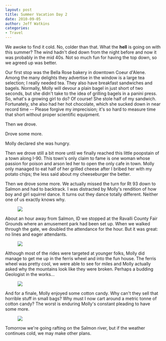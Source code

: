 ```yaml
---
layout: post
title: Summer Vacation Day 2
date: 2010-09-05
author: Jeff Watkins
categories:
- Travel
---
```


We awoke to find it cold. No, colder than that. What the **hell** is going on with this summer? The wind hadn't died down from the night before and now it was probably in the mid 40s. Not so much fun for having the top down, so we agreed up was better.

Our first stop was the Bella Rose bakery in downtown Coeur d'Alene. Among the many delights they advertise in the window is a large tea selection; I really needed tea. They also have breakfast sandwiches and bagels. Normally, Molly will devour a plain bagel in just short of two seconds, but she didn't take to the idea of grilling bagels in a panini press. So, what's a growing girl to do? Of course! She stole half of my sandwich. Fortunately, she also had her hot chocolate, which she sucked down in near record time -- Please forgive my imprecision; it's so hard to measure time that short without proper scientific equipment.

Then we drove.

Drove some more.

Molly declared she was hungry.

Then we drove still a bit more until we finally reached this little poopstain of a town along I-90. This town's only claim to fame is one woman whose passion for poison and arson led her to open the only cafe in town. Molly only managed to eat half of her grilled cheese after I bribed her with my potato chips; the less said about my cheeseburger the better.

Then we drove some more. We actually missed the turn for Rt 93 down to Salmon and had to backtrack. I was distracted by Molly's rendition of how boy and girl squirrel dance. It turns out they dance totally different. Neither one of us exactly knows why.

<figure><a href="http://www.flickr.com/photos/51164044@N00/4992350612" title="View 'IMG_0637' on Flickr.com"><img class="photo" src="http://farm5.static.flickr.com/4152/4992350612_e7b9ee2124.jpg"></a></figure>

About an hour away from Salmon, ID we stopped at the Ravalli County Fair Grounds where an amusement park had been set up. When we walked through the gate, we doubled the attendance for the hour. But it was great: no lines and eager attendants.

<figure><a href="http://www.flickr.com/photos/51164044@N00/4991827805" title="View 'MVI_0641' on Flickr.com"><img class="photo" src="http://farm5.static.flickr.com/4113/4991827805_fa04da3ca0.jpg"></a></figure>

Although most of the rides were targeted at younger folks, Molly did manage to get me up in the ferris wheel and into the fun house. The ferris wheel was pretty cool, we were able to see for miles and Molly actually asked why the mountains look like they were broken. Perhaps a budding Geologist in the works...

<figure><a href="http://www.flickr.com/photos/51164044@N00/4992351936" title="View 'IMG_0642' on Flickr.com"><img class="photo" src="http://farm5.static.flickr.com/4150/4992351936_8c9e0f315b.jpg"></a></figure>

And for a finale, Molly enjoyed some cotton candy. Why can't they sell that horrible stuff in small bags? Why must I now cart around a metric tonne of cotton candy? The worst is enduring Molly's constant pleading to have some more.

<figure><a href="http://www.flickr.com/photos/51164044@N00/4991810661" title="View 'IMG_0667' on Flickr.com"><img class="photo" src="http://farm5.static.flickr.com/4088/4991810661_fb47742a09.jpg"></a></figure>

Tomorrow we're going rafting on the Salmon river, but if the weather continues cold, we may make other plans.
